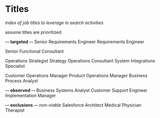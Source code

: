# Titles
*index of job titles to leverage in search activities*

assume titles are prioritized

**-- targeted --**
Senior Requirements Engineer 
Requirements Engineer

Senior Functional Consultant

Operations Strategist
Strategy Operations Consultant
System Integrations Specialist

Customer Operations Manager
Product Operations Manager
Business Process Analyst


**-- observed --**
Business Systems Analyst
Customer Support Engineer
Implementation Manager

**-- exclusions --**
*non-viable*
Salesforce Architect
Medical
Physician
Therapist